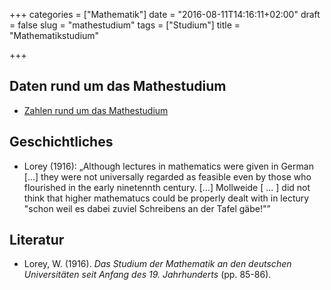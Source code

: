 +++
categories = ["Mathematik"]
date = "2016-08-11T14:16:11+02:00"
draft = false
slug = "mathestudium"
tags = ["Studium"]
title = "Mathematikstudium"

+++

## Daten rund um das Mathestudium

* [Zahlen rund um das Mathestudium](https://www.uni-due.de/mathematik/agtoerner/zahlen)

## Geschichtliches

* Lorey (1916): „Although lectures in mathematics were given in German [...] they were not universally regarded as feasible even by those who flourished in the early ninetennth century. [...] Mollweide [ ... ] did not think that higher mathematucs could be properly dealt with in lectury "schon weil es dabei zuviel Schreibens an der Tafel gäbe!"”

## Literatur

* Lorey, W. (1916). *Das Studium der Mathematik an den deutschen Universitäten seit Anfang des 19. Jahrhunderts* (pp. 85-86).
